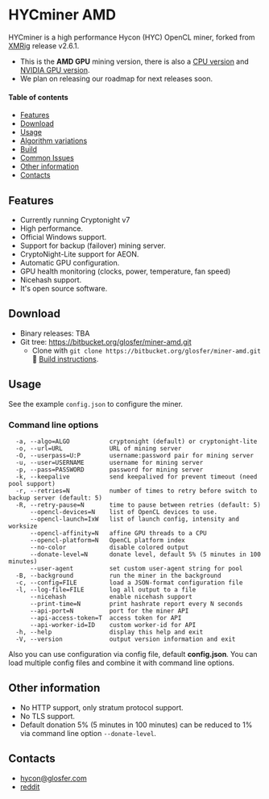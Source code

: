 # HYCminer AMD

HYCminer is a high performance Hycon (HYC) OpenCL miner, forked from [XMRig](https://github.com/xmrig/xmrig) release v2.6.1.

* This is the **AMD GPU** mining version, there is also a [CPU version](https://bitbucket.org/glosfer/cpu-miner) and [NVIDIA GPU version](https://bitbucket.org/glosfer/miner-nvidia).
* We plan on releasing our roadmap for next releases soon.

#### Table of contents
* [Features](#features)
* [Download](#download)
* [Usage](#usage)
* [Algorithm variations](#algorithm-variations)
* [Build](https://bitbucket.org/glosfer/miner-amd/wiki/Build)
* [Common Issues](#common-issues)
* [Other information](#other-information)
* [Contacts](#contacts)

## Features
* Currently running Cryptonight v7
* High performance.
* Official Windows support.
* Support for backup (failover) mining server.
* CryptoNight-Lite support for AEON.
* Automatic GPU configuration.
* GPU health monitoring (clocks, power, temperature, fan speed) 
* Nicehash support.
* It's open source software.

## Download
* Binary releases: TBA
* Git tree: https://bitbucket.org/glosfer/miner-amd.git
    * Clone with `git clone https://bitbucket.org/glosfer/miner-amd.git` :hammer: [Build instructions](https://bitbucket.org/glosfer/miner-nvidia/wiki/Build).

## Usage
See the example `config.json` to configure the miner.

### Command line options
```
  -a, --algo=ALGO           cryptonight (default) or cryptonight-lite
  -o, --url=URL             URL of mining server
  -O, --userpass=U:P        username:password pair for mining server
  -u, --user=USERNAME       username for mining server
  -p, --pass=PASSWORD       password for mining server
  -k, --keepalive           send keepalived for prevent timeout (need pool support)
  -r, --retries=N           number of times to retry before switch to backup server (default: 5)
  -R, --retry-pause=N       time to pause between retries (default: 5)
      --opencl-devices=N    list of OpenCL devices to use.
      --opencl-launch=IxW   list of launch config, intensity and worksize
      --opencl-affinity=N   affine GPU threads to a CPU
      --opencl-platform=N   OpenCL platform index
      --no-color            disable colored output
      --donate-level=N      donate level, default 5% (5 minutes in 100 minutes)
      --user-agent          set custom user-agent string for pool
  -B, --background          run the miner in the background
  -c, --config=FILE         load a JSON-format configuration file
  -l, --log-file=FILE       log all output to a file
      --nicehash            enable nicehash support
      --print-time=N        print hashrate report every N seconds
      --api-port=N          port for the miner API
      --api-access-token=T  access token for API
      --api-worker-id=ID    custom worker-id for API
  -h, --help                display this help and exit
  -V, --version             output version information and exit
```

Also you can use configuration via config file, default **config.json**. You can load multiple config files and combine it with command line options.

## Other information
* No HTTP support, only stratum protocol support.
* No TLS support.
* Default donation 5% (5 minutes in 100 minutes) can be reduced to 1% via command line option `--donate-level`.

## Contacts
* hycon@glosfer.com
* [reddit](https://www.reddit.com/user/TeamHycon)